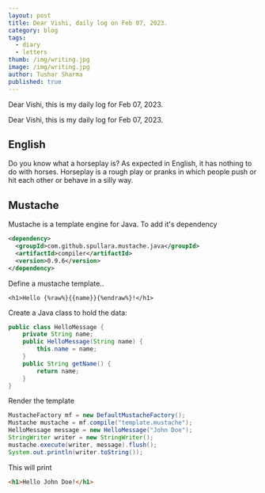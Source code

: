 ```yaml
---
layout: post
title: Dear Vishi, daily log on Feb 07, 2023.
category: blog
tags:
  - diary
  - letters
thumb: /img/writing.jpg
image: /img/writing.jpg
author: Tushar Sharma
published: true
---
```


Dear Vishi, this is my daily log for Feb 07, 2023.<!-- truncate_here -->

Dear Vishi, this is my daily log for Feb 07, 2023.

## English

Do you know what a horseplay is? As expected in English, it has nothing to do with horses. Horseplay is a rough play or pranks in which people push or hit each other or behave in a silly way. 


## Mustache 

Mustache is a template engine for Java. To add it's dependency

```xml
<dependency>
  <groupId>com.github.spullara.mustache.java</groupId>
  <artifactId>compiler</artifactId>
  <version>0.9.6</version>
</dependency>
```

Define a mustache template..

```
<h1>Hello {%raw%}{{name}}{%endraw%}!</h1>
```

Create a Java class to hold the data:

```java
public class HelloMessage {
    private String name;
    public HelloMessage(String name) {
        this.name = name;
    }
    public String getName() {
        return name;
    }
}
```

Render the template

```java
MustacheFactory mf = new DefaultMustacheFactory();
Mustache mustache = mf.compile("template.mustache");
HelloMessage message = new HelloMessage("John Doe");
StringWriter writer = new StringWriter();
mustache.execute(writer, message).flush();
System.out.println(writer.toString());
```

This will print

```html
<h1>Hello John Doe!</h1>
```

